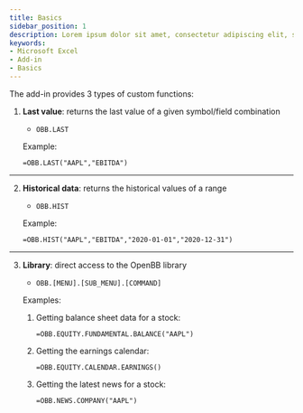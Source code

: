 ```yaml
---
title: Basics
sidebar_position: 1
description: Lorem ipsum dolor sit amet, consectetur adipiscing elit, sed do eiusmod tempor incididunt ut labore et dolore magna aliqua. Lorem ipsum dolor sit amet, consectetur adipiscing elit, sed do eiusmod tempor incididunt ut labore et dolore magna aliqua.
keywords:
- Microsoft Excel
- Add-in
- Basics
---
```


The add-in provides 3 types of custom functions:

1. **Last value**: returns the last value of a given symbol/field combination

    - `OBB.LAST`

    Example:

    ```excel
    =OBB.LAST("AAPL","EBITDA")
    ```

---

2. **Historical data**: returns the historical values of a range

    - `OBB.HIST`

    Example:

    ```excel
    =OBB.HIST("AAPL","EBITDA","2020-01-01","2020-12-31")
    ```

---

3. **Library**: direct access to the OpenBB library
    - `OBB.[MENU].[SUB_MENU].[COMMAND]`

    Examples:

    1. Getting balance sheet data for a stock:

        ```excel
        =OBB.EQUITY.FUNDAMENTAL.BALANCE("AAPL")
        ```

    2. Getting the earnings calendar:

        ```excel
        =OBB.EQUITY.CALENDAR.EARNINGS()
        ```

    3. Getting the latest news for a stock:

        ```excel
        =OBB.NEWS.COMPANY("AAPL")
        ```
